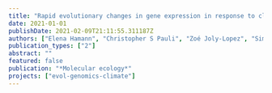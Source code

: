 ```yaml
---
title: "Rapid evolutionary changes in gene expression in response to climate fluctuations"
date: 2021-01-01
publishDate: 2021-02-09T21:11:55.311187Z
authors: ["Elena Hamann", "Christopher S Pauli", "Zoé Joly-Lopez", "Simon C Groen", "Joshua S Rest", "Nolan C Kane", "Michael D Purugganan", "Steven J Franks"]
publication_types: ["2"]
abstract: ""
featured: false
publication: "*Molecular ecology*"
projects: ["evol-genomics-climate"] 
---
```


